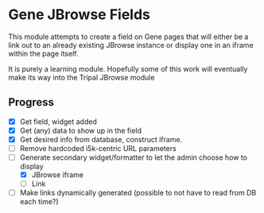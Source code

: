 # Gene JBrowse Fields
This module attempts to create a field on Gene pages that will either be a link out to an already existing JBrowse instance or display one in an iframe within the page itself.

It is purely a learning module. Hopefully some of this work will eventually make its way into the Tripal JBrowse module

## Progress
 - [x] Get field, widget added
 - [x] Get (any) data to show up in the field
 - [x] Get desired info from database, construct iframe.
 - [ ] Remove hardcoded i5k-centric URL parameters
 - [ ] Generate secondary widget/formatter to let the admin choose how to display
    - [x] JBrowse iframe
    - [ ] Link
 - [ ] Make links dynamically generated (possible to not have to read from DB each time?)